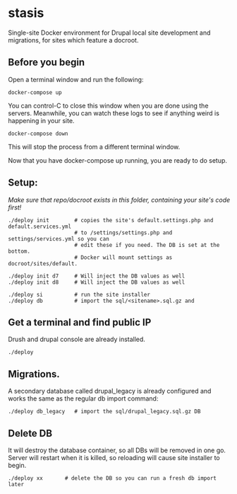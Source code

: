 # stasis

Single-site Docker environment for Drupal local site development and
migrations, for sites which feature a docroot.


## Before you begin

Open a terminal window and run the following:

    docker-compose up

You can control-C to close this window when you are done using the servers.
Meanwhile, you can watch these logs to see if anything weird is happening in
your site.

    docker-compose down

This will stop the process from a different terminal window.

Now that you have docker-compose up running, you are ready to do setup.



## Setup:

*Make sure that repo/docroot exists in this folder, containing your site's code first!*

    ./deploy init        # copies the site's default.settings.php and default.services.yml
                         # to /settings/settings.php and settings/services.yml so you can
                         # edit these if you need. The DB is set at the bottom.
                         # Docker will mount settings as docroot/sites/default.

    ./deploy init d7     # Will inject the DB values as well
    ./deploy init d8     # Will inject the DB values as well

    ./deploy si          # run the site installer
    ./deploy db          # import the sql/<sitename>.sql.gz and




## Get a terminal and find public IP

Drush and drupal console are already installed.

    ./deploy


## Migrations.

A secondary database called drupal_legacy is already configured and
works the same as the regular db import command:

    ./deploy db_legacy   # import the sql/drupal_legacy.sql.gz DB

## Delete DB

It will destroy the database container, so all DBs will be removed in one go.
Server will restart when it is killed, so reloading will cause site installer
to begin.

    ./deploy xx       # delete the DB so you can run a fresh db import later
